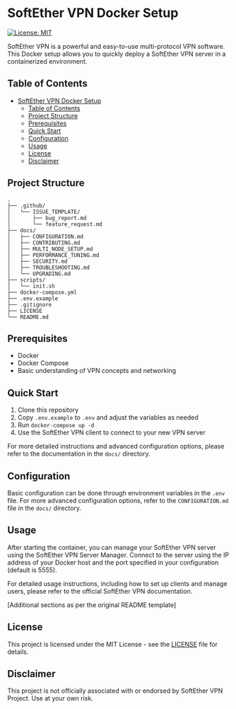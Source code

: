 # SoftEther VPN Docker Setup

[![License: MIT](https://img.shields.io/badge/License-MIT-yellow.svg)](https://opensource.org/licenses/MIT)

SoftEther VPN is a powerful and easy-to-use multi-protocol VPN software. This Docker setup allows you to quickly deploy a SoftEther VPN server in a containerized environment.

## Table of Contents

- [SoftEther VPN Docker Setup](#softether-vpn-docker-setup)
  - [Table of Contents](#table-of-contents)
  - [Project Structure](#project-structure)
  - [Prerequisites](#prerequisites)
  - [Quick Start](#quick-start)
  - [Configuration](#configuration)
  - [Usage](#usage)
  - [License](#license)
  - [Disclaimer](#disclaimer)

## Project Structure

```
.
├── .github/
│   └── ISSUE_TEMPLATE/
│       ├── bug_report.md
│       └── feature_request.md
├── docs/
│   ├── CONFIGURATION.md
│   ├── CONTRIBUTING.md
│   ├── MULTI_NODE_SETUP.md
│   ├── PERFORMANCE_TUNING.md
│   ├── SECURITY.md
│   ├── TROUBLESHOOTING.md
│   └── UPGRADING.md
├── scripts/
│   └── init.sh
├── docker-compose.yml
├── .env.example
├── .gitignore
├── LICENSE
└── README.md
```

## Prerequisites

- Docker
- Docker Compose
- Basic understanding of VPN concepts and networking

## Quick Start

1. Clone this repository
2. Copy `.env.example` to `.env` and adjust the variables as needed
3. Run `docker-compose up -d`
4. Use the SoftEther VPN client to connect to your new VPN server

For more detailed instructions and advanced configuration options, please refer to the documentation in the `docs/` directory.

## Configuration

Basic configuration can be done through environment variables in the `.env` file. For more advanced configuration options, refer to the `CONFIGURATION.md` file in the `docs/` directory.

## Usage

After starting the container, you can manage your SoftEther VPN server using the SoftEther VPN Server Manager. Connect to the server using the IP address of your Docker host and the port specified in your configuration (default is 5555).

For detailed usage instructions, including how to set up clients and manage users, please refer to the official SoftEther VPN documentation.

[Additional sections as per the original README template]

## License

This project is licensed under the MIT License - see the [LICENSE](LICENSE) file for details.

## Disclaimer

This project is not officially associated with or endorsed by SoftEther VPN Project. Use at your own risk.
